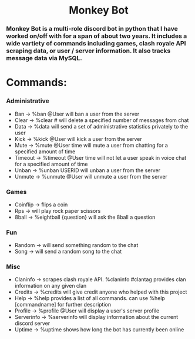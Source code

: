 <div align="center">
<h1> Monkey Bot </h1>
</div>


### Monkey Bot is a multi-role discord bot in python that I have worked on/off with for a span of about two years. It includes a wide vartiety of commands including games, clash royale API scraping data, or user / server information. It also tracks message data via MySQL.

# Commands:

### Administrative
- Ban -> %ban @User will ban a user from the server
- Clear -> %clear # will delete a specified number of messages from chat
- Data -> %data will send a set of administrative statistics privately to the user
- Kick -> %kick @User will kick a user from the server
- Mute -> %mute @User time will mute a user from chatting for a specified amount of time
- Timeout -> %timeout @User time will not let a user speak in voice chat for a specified amount of time
- Unban -> %unban USERID will unban a user from the server
- Unmute -> %unmute @User will unmute a user from the server

### Games
- Coinflip -> flips a coin
- Rps -> will play rock paper scissors
- 8ball -> %eightball {question} will ask the 8ball a question

### Fun
- Random -> will send something random to the chat
- Song -> will send a random song to the chat

### Misc
- Claninfo -> scrapes clash royale API. %claninfo #clantag provides clan information on any given clan
- Credits -> %credits will give credit anyone who helped with this project
- Help -> %help provides a list of all commands. can use %help [commandname] for further description
- Profile -> %profile @User will display a user's server profile
- Serverinfo -> %serverinfo will display information about the current discord server
- Uptime -> %uptime shows how long the bot has currently been online
